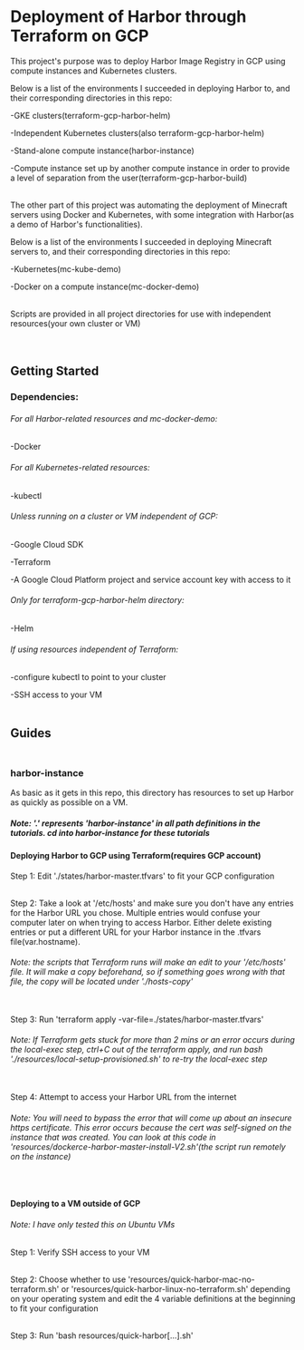 # Deployment of Harbor through Terraform on GCP

This project's purpose was to deploy Harbor Image Registry in GCP using compute instances and Kubernetes clusters. <br/>

Below is a list of the environments I succeeded in deploying Harbor to, and their corresponding directories in this repo: <br/>

-GKE clusters(terraform-gcp-harbor-helm) <br/>

-Independent Kubernetes clusters(also terraform-gcp-harbor-helm) <br/>

-Stand-alone compute instance(harbor-instance) <br/>

-Compute instance set up by another compute instance in order to provide a level of separation from the user(terraform-gcp-harbor-build) <br/> <br/>


The other part of this project was automating the deployment of Minecraft servers using Docker and Kubernetes, with some integration with Harbor(as a demo of Harbor's functionalities). <br/>

Below is a list of the environments I succeeded in deploying Minecraft servers to, and their corresponding directories in this repo: <br/>

-Kubernetes(mc-kube-demo) <br/>

-Docker on a compute instance(mc-docker-demo) <br/> <br/>


Scripts are provided in all project directories for use with independent resources(your own cluster or VM) <br/> <br/> <br/>



## Getting Started <br/>

### Dependencies: <br/>

###### For all Harbor-related resources and mc-docker-demo:
-Docker <br/>

###### For all Kubernetes-related resources:
-kubectl <br/>

###### Unless running on a cluster or VM independent of GCP:
-Google Cloud SDK <br/>

-Terraform <br/>

-A Google Cloud Platform project and service account key with access to it <br/>

###### Only for terraform-gcp-harbor-helm directory:
-Helm <br/>

###### If using resources independent of Terraform:
-configure kubectl to point to your cluster <br/>

-SSH access to your VM <br/> <br/>


## Guides <br/> <br/>

### harbor-instance <br/> 

As basic as it gets in this repo, this directory has resources to set up Harbor as quickly as possible on a VM.  <br/>

##### Note: '.' represents 'harbor-instance' in all path definitions in the tutorials. cd into harbor-instance for these tutorials <br/>

#### Deploying Harbor to GCP using Terraform(requires GCP account) <br/>

Step 1: Edit './states/harbor-master.tfvars' to fit your GCP configuration <br/> <br/>

Step 2: Take a look at '/etc/hosts' and make sure you don't have any entries for the Harbor URL you chose. Multiple entries would confuse your computer later on when trying to access Harbor. Either delete existing entries or put a different URL for your Harbor instance in the .tfvars file(var.hostname). 
###### Note: the scripts that Terraform runs will make an edit to your '/etc/hosts' file. It will make a copy beforehand, so if something goes wrong with that file, the copy will be located under './hosts-copy' <br/> <br/>

Step 3: Run 'terraform apply -var-file=./states/harbor-master.tfvars'

###### Note: If Terraform gets stuck for more than 2 mins or an error occurs during the local-exec step, ctrl+C out of the terraform apply, and run bash './resources/local-setup-provisioned.sh' to re-try the local-exec step <br/> <br/>

Step 4: Attempt to access your Harbor URL from the internet
###### Note: You will need to bypass the error that will come up about an insecure https certificate. This error occurs because the cert was self-signed on the instance that was created. You can look at this code in 'resources/dockerce-harbor-master-install-V2.sh'(the script run remotely on the instance) <br/> <br/> <br/>


#### Deploying to a VM outside of GCP <br/>

###### Note: I have only tested this on Ubuntu VMs <br/>

Step 1: Verify SSH access to your VM <br/> <br/>

Step 2: Choose whether to use 'resources/quick-harbor-mac-no-terraform.sh' or 'resources/quick-harbor-linux-no-terraform.sh' depending on your operating system and edit the 4 variable definitions at the beginning to fit your configuration <br/> <br/>

Step 3: Run 'bash resources/quick-harbor[...].sh' <br/> <br/>

